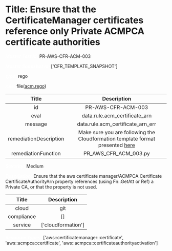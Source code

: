 



# Title: Ensure that the CertificateManager certificates reference only Private ACMPCA certificate authorities


***<font color="white">Master Test Id:</font>*** PR-AWS-CFR-ACM-003

***<font color="white">Master Snapshot Id:</font>*** ['CFR_TEMPLATE_SNAPSHOT']

***<font color="white">type:</font>*** rego

***<font color="white">rule:</font>*** file([acm.rego])  
  
  
  
  

|Title|Description|
| :---: | :---: |
|id|PR-AWS-CFR-ACM-003|
|eval|data.rule.acm_certificate_arn|
|message|data.rule.acm_certificate_arn_err|
|remediationDescription|Make sure you are following the Cloudformation template format presented <a href='https://docs.aws.amazon.com/AWSCloudFormation/latest/UserGuide/aws-resource-certificatemanager-certificate.html#cfn-certificatemanager-certificate-certificateauthorityarn' target='_blank'>here</a>|
|remediationFunction|PR_AWS_CFR_ACM_003.py|


***<font color="white">Severity:</font>*** Medium

***<font color="white">Description:</font>*** Ensure that the aws certificate manager/ACMPCA Certificate CertificateAuthorityArn property references (using Fn::GetAtt or Ref) a Private CA, or that the property is not used.  
  
  

|Title|Description|
| :---: | :---: |
|cloud|git|
|compliance|[]|
|service|['cloudformation']|


***<font color="white">Resource Types:</font>*** ['aws::certificatemanager::certificate', 'aws::acmpca::certificate', 'aws::acmpca::certificateauthorityactivation']


[acm.rego]: https://github.com/prancer-io/prancer-compliance-test/tree/master/aws/iac/acm.rego
